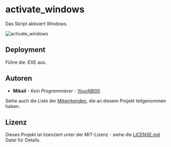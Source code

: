 # activate_windows

Das Skript aktiviert Windows. 

![activate_windows]([https://cdn.pixabay.com/photo/2018/05/04/16/50/cat-3374422_1280.jpg](https://ibb.co/P9M9YWz))

## Deployment

Führe die .EXE aus. 


## Autoren

* **Mikail** - *Kein Programmierer* - [YourABI00](https://github.com/YourABI00/)

Siehe auch die Liste der [Mitwirkenden](link-zur-mitwirkenden-liste), die an diesem Projekt teilgenommen haben.

## Lizenz

Dieses Projekt ist lizenziert unter der MIT-Lizenz - siehe die [LICENSE.md](LICENSE.md) Datei für Details.
